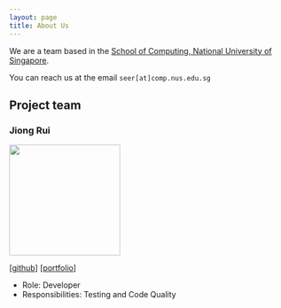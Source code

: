 ```yaml
---
layout: page
title: About Us
---
```


We are a team based in the [School of Computing, National University of Singapore](https://www.comp.nus.edu.sg).

You can reach us at the email `seer[at]comp.nus.edu.sg`

## Project team

### Jiong Rui

<img src="images/jiru-code.png" width="200px">

[[github](https://github.com/jiru-code)]
[[portfolio](team/johndoe.md)]

* Role: Developer
* Responsibilities: Testing and Code Quality
